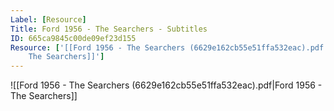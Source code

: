 ```yaml
---
Label: [Resource]
Title: Ford 1956 - The Searchers - Subtitles
ID: 665ca9845c00de09ef23d155
Resource: ['[[Ford 1956 - The Searchers (6629e162cb55e51ffa532eac).pdf|Ford 1956 -
    The Searchers]]']
---
```


![[Ford 1956 - The Searchers (6629e162cb55e51ffa532eac).pdf|Ford 1956 - The Searchers]]